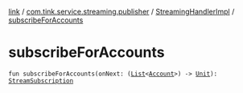 [link](../../index.md) / [com.tink.service.streaming.publisher](../index.md) / [StreamingHandlerImpl](index.md) / [subscribeForAccounts](./subscribe-for-accounts.md)

# subscribeForAccounts

`fun subscribeForAccounts(onNext: (`[`List`](https://kotlinlang.org/api/latest/jvm/stdlib/kotlin.collections/-list/index.html)`<`[`Account`](../../com.tink.model.account/-account/index.md)`>) -> `[`Unit`](https://kotlinlang.org/api/latest/jvm/stdlib/kotlin/-unit/index.html)`): `[`StreamSubscription`](../-stream-subscription/index.md)